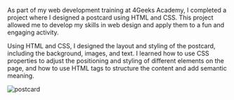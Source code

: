 As part of my web development training at 4Geeks Academy, I completed a project where I designed a postcard using HTML and CSS. This project allowed me to develop my skills in web design and apply them to a fun and engaging activity.

Using HTML and CSS, I designed the layout and styling of the postcard, including the background, images, and text. I learned how to use CSS properties to adjust the positioning and styling of different elements on the page, and how to use HTML tags to structure the content and add semantic meaning.

![postcard](https://user-images.githubusercontent.com/103970504/227206656-ec74c47e-d550-43b5-afff-2037e3a0e1c4.png)
